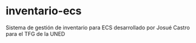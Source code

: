 # inventario-ecs
Sistema de gestión de inventario para ECS desarrollado por Josué Castro para el TFG de la UNED 
